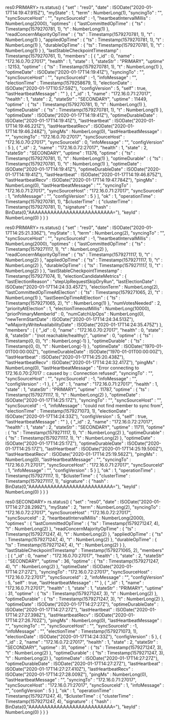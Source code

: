 res0:PRIMARY> rs.status()
{
	"set" : "res0",
	"date" : ISODate("2020-01-17T14:19:47.915Z"),
	"myState" : 1,
	"term" : NumberLong(1),
	"syncingTo" : "",
	"syncSourceHost" : "",
	"syncSourceId" : -1,
	"heartbeatIntervalMillis" : NumberLong(2000),
	"optimes" : {
		"lastCommittedOpTime" : {
			"ts" : Timestamp(1579270781, 1),
			"t" : NumberLong(1)
		},
		"readConcernMajorityOpTime" : {
			"ts" : Timestamp(1579270781, 1),
			"t" : NumberLong(1)
		},
		"appliedOpTime" : {
			"ts" : Timestamp(1579270781, 1),
			"t" : NumberLong(1)
		},
		"durableOpTime" : {
			"ts" : Timestamp(1579270781, 1),
			"t" : NumberLong(1)
		}
	},
	"lastStableCheckpointTimestamp" : Timestamp(1579270761, 1),
	"members" : [
		{
			"_id" : 0,
			"name" : "172.16.0.70:27017",
			"health" : 1,
			"state" : 1,
			"stateStr" : "PRIMARY",
			"uptime" : 12153,
			"optime" : {
				"ts" : Timestamp(1579270781, 1),
				"t" : NumberLong(1)
			},
			"optimeDate" : ISODate("2020-01-17T14:19:41Z"),
			"syncingTo" : "",
			"syncSourceHost" : "",
			"syncSourceId" : -1,
			"infoMessage" : "",
			"electionTime" : Timestamp(1579258679, 1),
			"electionDate" : ISODate("2020-01-17T10:57:59Z"),
			"configVersion" : 5,
			"self" : true,
			"lastHeartbeatMessage" : ""
		},
		{
			"_id" : 1,
			"name" : "172.16.0.71:27017",
			"health" : 1,
			"state" : 2,
			"stateStr" : "SECONDARY",
			"uptime" : 11449,
			"optime" : {
				"ts" : Timestamp(1579270781, 1),
				"t" : NumberLong(1)
			},
			"optimeDurable" : {
				"ts" : Timestamp(1579270781, 1),
				"t" : NumberLong(1)
			},
			"optimeDate" : ISODate("2020-01-17T14:19:41Z"),
			"optimeDurableDate" : ISODate("2020-01-17T14:19:41Z"),
			"lastHeartbeat" : ISODate("2020-01-17T14:19:46.221Z"),
			"lastHeartbeatRecv" : ISODate("2020-01-17T14:19:46.248Z"),
			"pingMs" : NumberLong(0),
			"lastHeartbeatMessage" : "",
			"syncingTo" : "172.16.0.70:27017",
			"syncSourceHost" : "172.16.0.70:27017",
			"syncSourceId" : 0,
			"infoMessage" : "",
			"configVersion" : 5
		},
		{
			"_id" : 2,
			"name" : "172.16.0.72:27017",
			"health" : 1,
			"state" : 2,
			"stateStr" : "SECONDARY",
			"uptime" : 11376,
			"optime" : {
				"ts" : Timestamp(1579270781, 1),
				"t" : NumberLong(1)
			},
			"optimeDurable" : {
				"ts" : Timestamp(1579270781, 1),
				"t" : NumberLong(1)
			},
			"optimeDate" : ISODate("2020-01-17T14:19:41Z"),
			"optimeDurableDate" : ISODate("2020-01-17T14:19:41Z"),
			"lastHeartbeat" : ISODate("2020-01-17T14:19:46.875Z"),
			"lastHeartbeatRecv" : ISODate("2020-01-17T14:19:47.784Z"),
			"pingMs" : NumberLong(0),
			"lastHeartbeatMessage" : "",
			"syncingTo" : "172.16.0.71:27017",
			"syncSourceHost" : "172.16.0.71:27017",
			"syncSourceId" : 1,
			"infoMessage" : "",
			"configVersion" : 5
		}
	],
	"ok" : 1,
	"operationTime" : Timestamp(1579270781, 1),
	"$clusterTime" : {
		"clusterTime" : Timestamp(1579270781, 1),
		"signature" : {
			"hash" : BinData(0,"AAAAAAAAAAAAAAAAAAAAAAAAAAA="),
			"keyId" : NumberLong(0)
		}
	}
}



res0:PRIMARY> rs.status()
{
	"set" : "res0",
	"date" : ISODate("2020-01-17T14:25:21.336Z"),
	"myState" : 1,
	"term" : NumberLong(2),
	"syncingTo" : "",
	"syncSourceHost" : "",
	"syncSourceId" : -1,
	"heartbeatIntervalMillis" : NumberLong(2000),
	"optimes" : {
		"lastCommittedOpTime" : {
			"ts" : Timestamp(1579271117, 1),
			"t" : NumberLong(2)
		},
		"readConcernMajorityOpTime" : {
			"ts" : Timestamp(1579271117, 1),
			"t" : NumberLong(2)
		},
		"appliedOpTime" : {
			"ts" : Timestamp(1579271117, 1),
			"t" : NumberLong(2)
		},
		"durableOpTime" : {
			"ts" : Timestamp(1579271117, 1),
			"t" : NumberLong(2)
		}
	},
	"lastStableCheckpointTimestamp" : Timestamp(1579271074, 1),
	"electionCandidateMetrics" : {
		"lastElectionReason" : "stepUpRequestSkipDryRun",
		"lastElectionDate" : ISODate("2020-01-17T14:24:33.457Z"),
		"electionTerm" : NumberLong(2),
		"lastCommittedOpTimeAtElection" : {
			"ts" : Timestamp(1579271065, 2),
			"t" : NumberLong(1)
		},
		"lastSeenOpTimeAtElection" : {
			"ts" : Timestamp(1579271065, 2),
			"t" : NumberLong(1)
		},
		"numVotesNeeded" : 2,
		"priorityAtElection" : 1,
		"electionTimeoutMillis" : NumberLong(10000),
		"priorPrimaryMemberId" : 0,
		"numCatchUpOps" : NumberLong(0),
		"newTermStartDate" : ISODate("2020-01-17T14:24:34.513Z"),
		"wMajorityWriteAvailabilityDate" : ISODate("2020-01-17T14:24:35.475Z")
	},
	"members" : [
		{
			"_id" : 0,
			"name" : "172.16.0.70:27017",
			"health" : 0,
			"state" : 8,
			"stateStr" : "(not reachable/healthy)",
			"uptime" : 0,
			"optime" : {
				"ts" : Timestamp(0, 0),
				"t" : NumberLong(-1)
			},
			"optimeDurable" : {
				"ts" : Timestamp(0, 0),
				"t" : NumberLong(-1)
			},
			"optimeDate" : ISODate("1970-01-01T00:00:00Z"),
			"optimeDurableDate" : ISODate("1970-01-01T00:00:00Z"),
			"lastHeartbeat" : ISODate("2020-01-17T14:25:20.438Z"),
			"lastHeartbeatRecv" : ISODate("2020-01-17T14:24:32.417Z"),
			"pingMs" : NumberLong(0),
			"lastHeartbeatMessage" : "Error connecting to 172.16.0.70:27017 :: caused by :: Connection refused",
			"syncingTo" : "",
			"syncSourceHost" : "",
			"syncSourceId" : -1,
			"infoMessage" : "",
			"configVersion" : -1
		},
		{
			"_id" : 1,
			"name" : "172.16.0.71:27017",
			"health" : 1,
			"state" : 1,
			"stateStr" : "PRIMARY",
			"uptime" : 11787,
			"optime" : {
				"ts" : Timestamp(1579271117, 1),
				"t" : NumberLong(2)
			},
			"optimeDate" : ISODate("2020-01-17T14:25:17Z"),
			"syncingTo" : "",
			"syncSourceHost" : "",
			"syncSourceId" : -1,
			"infoMessage" : "could not find member to sync from",
			"electionTime" : Timestamp(1579271073, 1),
			"electionDate" : ISODate("2020-01-17T14:24:33Z"),
			"configVersion" : 5,
			"self" : true,
			"lastHeartbeatMessage" : ""
		},
		{
			"_id" : 2,
			"name" : "172.16.0.72:27017",
			"health" : 1,
			"state" : 2,
			"stateStr" : "SECONDARY",
			"uptime" : 11711,
			"optime" : {
				"ts" : Timestamp(1579271117, 1),
				"t" : NumberLong(2)
			},
			"optimeDurable" : {
				"ts" : Timestamp(1579271117, 1),
				"t" : NumberLong(2)
			},
			"optimeDate" : ISODate("2020-01-17T14:25:17Z"),
			"optimeDurableDate" : ISODate("2020-01-17T14:25:17Z"),
			"lastHeartbeat" : ISODate("2020-01-17T14:25:19.500Z"),
			"lastHeartbeatRecv" : ISODate("2020-01-17T14:25:19.562Z"),
			"pingMs" : NumberLong(0),
			"lastHeartbeatMessage" : "",
			"syncingTo" : "172.16.0.71:27017",
			"syncSourceHost" : "172.16.0.71:27017",
			"syncSourceId" : 1,
			"infoMessage" : "",
			"configVersion" : 5
		}
	],
	"ok" : 1,
	"operationTime" : Timestamp(1579271117, 1),
	"$clusterTime" : {
		"clusterTime" : Timestamp(1579271117, 1),
		"signature" : {
			"hash" : BinData(0,"AAAAAAAAAAAAAAAAAAAAAAAAAAA="),
			"keyId" : NumberLong(0)
		}
	}
}


res0:SECONDARY> rs.status()
{
	"set" : "res0",
	"date" : ISODate("2020-01-17T14:27:28.299Z"),
	"myState" : 2,
	"term" : NumberLong(2),
	"syncingTo" : "172.16.0.72:27017",
	"syncSourceHost" : "172.16.0.72:27017",
	"syncSourceId" : 2,
	"heartbeatIntervalMillis" : NumberLong(2000),
	"optimes" : {
		"lastCommittedOpTime" : {
			"ts" : Timestamp(1579271247, 4),
			"t" : NumberLong(2)
		},
		"readConcernMajorityOpTime" : {
			"ts" : Timestamp(1579271247, 4),
			"t" : NumberLong(2)
		},
		"appliedOpTime" : {
			"ts" : Timestamp(1579271247, 4),
			"t" : NumberLong(2)
		},
		"durableOpTime" : {
			"ts" : Timestamp(1579271247, 4),
			"t" : NumberLong(2)
		}
	},
	"lastStableCheckpointTimestamp" : Timestamp(1579271065, 2),
	"members" : [
		{
			"_id" : 0,
			"name" : "172.16.0.70:27017",
			"health" : 1,
			"state" : 2,
			"stateStr" : "SECONDARY",
			"uptime" : 36,
			"optime" : {
				"ts" : Timestamp(1579271247, 4),
				"t" : NumberLong(2)
			},
			"optimeDate" : ISODate("2020-01-17T14:27:27Z"),
			"syncingTo" : "172.16.0.72:27017",
			"syncSourceHost" : "172.16.0.72:27017",
			"syncSourceId" : 2,
			"infoMessage" : "",
			"configVersion" : 5,
			"self" : true,
			"lastHeartbeatMessage" : ""
		},
		{
			"_id" : 1,
			"name" : "172.16.0.71:27017",
			"health" : 1,
			"state" : 1,
			"stateStr" : "PRIMARY",
			"uptime" : 31,
			"optime" : {
				"ts" : Timestamp(1579271247, 3),
				"t" : NumberLong(2)
			},
			"optimeDurable" : {
				"ts" : Timestamp(1579271247, 3),
				"t" : NumberLong(2)
			},
			"optimeDate" : ISODate("2020-01-17T14:27:27Z"),
			"optimeDurableDate" : ISODate("2020-01-17T14:27:27Z"),
			"lastHeartbeat" : ISODate("2020-01-17T14:27:27.398Z"),
			"lastHeartbeatRecv" : ISODate("2020-01-17T14:27:26.702Z"),
			"pingMs" : NumberLong(0),
			"lastHeartbeatMessage" : "",
			"syncingTo" : "",
			"syncSourceHost" : "",
			"syncSourceId" : -1,
			"infoMessage" : "",
			"electionTime" : Timestamp(1579271073, 1),
			"electionDate" : ISODate("2020-01-17T14:24:33Z"),
			"configVersion" : 5
		},
		{
			"_id" : 2,
			"name" : "172.16.0.72:27017",
			"health" : 1,
			"state" : 2,
			"stateStr" : "SECONDARY",
			"uptime" : 31,
			"optime" : {
				"ts" : Timestamp(1579271247, 3),
				"t" : NumberLong(2)
			},
			"optimeDurable" : {
				"ts" : Timestamp(1579271247, 3),
				"t" : NumberLong(2)
			},
			"optimeDate" : ISODate("2020-01-17T14:27:27Z"),
			"optimeDurableDate" : ISODate("2020-01-17T14:27:27Z"),
			"lastHeartbeat" : ISODate("2020-01-17T14:27:27.410Z"),
			"lastHeartbeatRecv" : ISODate("2020-01-17T14:27:28.009Z"),
			"pingMs" : NumberLong(0),
			"lastHeartbeatMessage" : "",
			"syncingTo" : "172.16.0.71:27017",
			"syncSourceHost" : "172.16.0.71:27017",
			"syncSourceId" : 1,
			"infoMessage" : "",
			"configVersion" : 5
		}
	],
	"ok" : 1,
	"operationTime" : Timestamp(1579271247, 4),
	"$clusterTime" : {
		"clusterTime" : Timestamp(1579271247, 4),
		"signature" : {
			"hash" : BinData(0,"AAAAAAAAAAAAAAAAAAAAAAAAAAA="),
			"keyId" : NumberLong(0)
		}
	}
}

